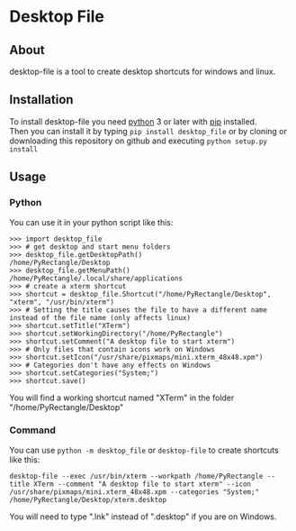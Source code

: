 # Desktop File
## About
desktop-file is a tool to create desktop shortcuts for windows and linux.
## Installation
To install desktop-file you need [python](https://www.python.org/downloads/release) 3 or later with [pip](https://pip.pypa.io/en/stable/installing) installed.<br/>
Then you can install it by typing `pip install desktop_file` or by cloning or downloading this repository on github and executing `python setup.py install`
## Usage
### Python
You can use it in your python script like this:<br/>
```
>>> import desktop_file
>>> # get desktop and start menu folders
>>> desktop_file.getDesktopPath()
/home/PyRectangle/Desktop
>>> desktop_file.getMenuPath()
/home/PyRectangle/.local/share/applications
>>> # create a xterm shortcut
>>> shortcut = desktop_file.Shortcut("/home/PyRectangle/Desktop", "xterm", "/usr/bin/xterm")
>>> # Setting the title causes the file to have a different name instead of the file name (only affects linux)
>>> shortcut.setTitle("XTerm")
>>> shortcut.setWorkingDirectory("/home/PyRectangle")
>>> shortcut.setComment("A desktop file to start xterm")
>>> # Only files that contain icons work on Windows
>>> shortcut.setIcon("/usr/share/pixmaps/mini.xterm_48x48.xpm")
>>> # Categories don't have any effects on Windows
>>> shortcut.setCategories("System;")
>>> shortcut.save()
```
You will find a working shortcut named "XTerm" in the folder "/home/PyRectangle/Desktop"

### Command
You can use `python -m desktop_file` or `desktop-file` to create shortcuts like this:<br/>
```
desktop-file --exec /usr/bin/xterm --workpath /home/PyRectangle --title XTerm --comment "A desktop file to start xterm" --icon /usr/share/pixmaps/mini.xterm_48x48.xpm --categories "System;" /home/PyRectangle/Desktop/xterm.desktop
```
You will need to type ".lnk" instead of ".desktop" if you are on Windows.
